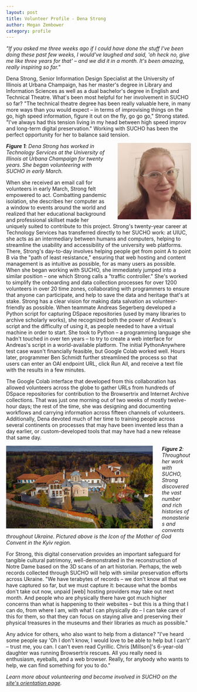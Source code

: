 ```yaml
---
layout: post
title: Volunteer Profile - Dena Strong
author: Megan Zembower
category: profile
---
```


*"If you asked me three weeks ago if I could have done the stuff I've been doing these past few weeks, I would've laughed and said, 'oh heck no, give me like three years for that' – and we did it in a month. It's been amazing, really inspiring so far."* 

Dena Strong, Senior Information Design Specialist at the University of Illinois at Urbana Champaign, has her master's degree in Library and Information Sciences as well as a dual bachelor's degree in English and Technical Theatre. What's been most helpful for her involvement in SUCHO so far? "The technical theatre degree has been really valuable here, in many more ways than you would expect – in terms of improvising things on the go, high speed information, figure it out on the fly, go go go," Strong stated. "I've always had this tension living in my head between high speed improv and long-term digital preservation." Working with SUCHO has been the perfect opportunity for her to balance said tension.
  
<img src="/assets/images/DenaStrongHeadshot.jpg" width="200px" style="float:right;padding-left:25px" alt="photo of Dena Strong" title="Credit: Photograph by Dena Strong">
  
***Figure 1**: Dena Strong has worked in Technology Services at the University of Illinois at Urbana Champaign for twenty years. She began volunteering with SUCHO in early March.* 

When she received an email call for volunteers in early March, Strong felt empowered to act. Combatting pandemic isolation, she describes her computer as a window to events around the world and realized that her educational background and professional skillset made her uniquely suited to contribute to this project. Strong's twenty-year career at Technology Services has transferred directly to her SUCHO work: at UIUC, she acts as an intermediary between humans and computers, helping to streamline the usability and accessibility of the university web platforms. There, Strong's day-to-day involves helping people get from point A to point B via the "path of least resistance," ensuring that web hosting and content management is as intuitive as possible, for as many users as possible. When she began working with SUCHO, she immediately jumped into a similar position – one which Strong calls a "traffic controller." She's worked to simplify the onboarding and data collection processes for over 1200 volunteers in over 20 time zones, collaborating with programmers to ensure that anyone can participate, and help to save the data and heritage that's at stake. Strong has a clear vision for making data salvation as volunteer-friendly as possible. When teammate Andreas Segerberg developed a Python script for capturing DSpace repositories (used by many libraries to archive scholarly works), she recognized both the power of Andreas's script and the difficulty of using it, as people needed to have a virtual machine in order to start. She took to Python – a programming language she hadn't touched in over ten years – to try to create a web interface for Andreas's script in a world-available platform. The initial PythonAnywhere test case wasn't financially feasible, but Google Colab worked well. Hours later, programmer Ben Schmidt further streamlined the process so that users can enter an OAI endpoint URL, click Run All, and receive a text file with the results in a few minutes.

The Google Colab interface that developed from this collaboration has allowed volunteers across the globe to gather URLs from hundreds of DSpace repositories for contribution to the Browsertrix and Internet Archive collections. That was just one morning out of two weeks of mostly twelve-hour days; the rest of the time, she was designing and documenting workflows and carrying information across fifteen channels of volunteers. Additionally, Dena devoted much of her time to training people across several continents on processes that may have been invented less than a day earlier, or custom-developed tools that may have had a new release that same day.

<img src="/assets/images/icon-mother-of-god.jpg" width="400px" style="float:left;padding-right:25px" class="center" alt="image of Ion Mother of God monastery" title="Credit: Image courtesy of monasteries.org.ua">

***Figure 2**: Throughout her work with SUCHO, Strong discovered the vast number and rich histories of monasteries and convents throughout Ukraine. Pictured above is the Icon of the Mother of God Convent in the Kyiv region.*

For Strong, this digital conservation provides an important safeguard for tangible cultural patrimony, well-demonstrated in the reconstruction of Notre Dame based on the 3D scans of an art historian. Perhaps, the web records collected through SUCHO will help with similar preservation efforts across Ukraine. "We have terabytes of records – we don't know all that we have captured so far, but we must capture it: because what the bombs don't take out now, unpaid [web] hosting providers may take out next month. And people who are physically there have got much higher concerns than what is happening to their websites – but this is a thing that I can do, from where I am, with what I can physically do – I can take care of this for them, so that they can focus on staying alive and preserving their physical treasures in the museums and their libraries as much as possible."

Any advice for others, who also want to help from a distance? "I've heard some people say 'Oh I don't know, I would love to be able to help but I can't' – trust me, you can. I can't even read Cyrillic. Chris [Millson]'s 6-year-old daughter was running Browsertrix rescues. All you really need is enthusiasm, eyeballs, and a web browser. Really, for anybody who wants to help, we can find something for you to do."

*Learn more about volunteering and become involved in SUCHO on the [site's orientation page](https://www.sucho.org/orientation).*

